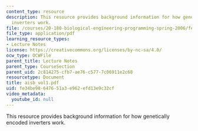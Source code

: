 ```yaml
---
content_type: resource
description: This resource provides background information for how genetically encoded
  inverters work.
file: /courses/20-180-biological-engineering-programming-spring-2006/fe34be98647651a3e962efd13e9c32cf_aisb_vol1.pdf
file_type: application/pdf
learning_resource_types:
- Lecture Notes
license: https://creativecommons.org/licenses/by-nc-sa/4.0/
ocw_type: OCWFile
parent_title: Lecture Notes
parent_type: CourseSection
parent_uid: 2c814275-cfb7-ae76-c577-7c06911e2c68
resourcetype: Document
title: aisb_vol1.pdf
uid: fe34be98-6476-51a3-e962-efd13e9c32cf
video_metadata:
  youtube_id: null
---
```

This resource provides background information for how genetically encoded inverters work.